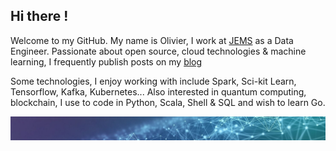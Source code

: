 ## Hi there !

Welcome to my GitHub. My name is Olivier, I work at [JEMS](https://www.jems-group.com) as a Data Engineer. Passionate about open source, cloud technologies & machine learning, I frequently publish posts on my [blog](https://obrunet.github.io)

Some technologies, I enjoy working with include Spark, Sci-kit Learn, Tensorflow, Kafka, Kubernetes...
Also interested in quantum computing, blockchain, I use to code in Python, Scala, Shell & SQL and wish to learn Go. 

<img src="https://github.com/obrunet/obrunet/blob/main/banner_ai.jpg"/>